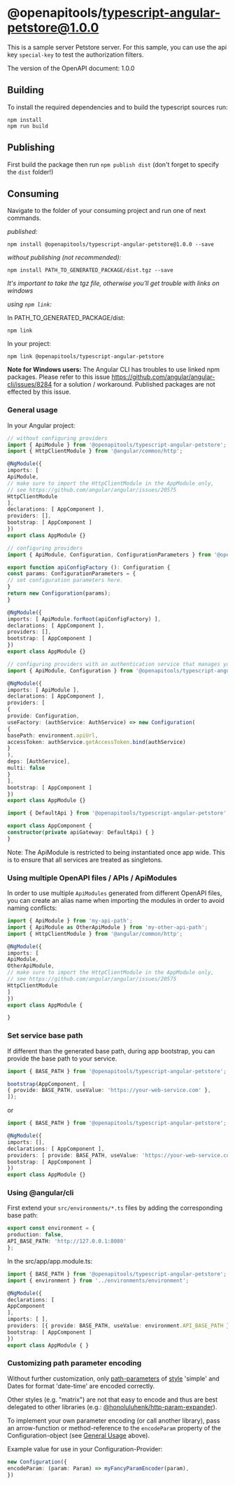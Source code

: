 # @openapitools/typescript-angular-petstore@1.0.0

This is a sample server Petstore server. For this sample, you can use the api key `special-key` to test the authorization filters.

The version of the OpenAPI document: 1.0.0

## Building

To install the required dependencies and to build the typescript sources run:

```console
npm install
npm run build
```

## Publishing

First build the package then run `npm publish dist` (don't forget to specify the `dist` folder!)

## Consuming

Navigate to the folder of your consuming project and run one of next commands.

_published:_

```console
npm install @openapitools/typescript-angular-petstore@1.0.0 --save
```

_without publishing (not recommended):_

```console
npm install PATH_TO_GENERATED_PACKAGE/dist.tgz --save
```

_It's important to take the tgz file, otherwise you'll get trouble with links on windows_

_using `npm link`:_

In PATH_TO_GENERATED_PACKAGE/dist:

```console
npm link
```

In your project:

```console
npm link @openapitools/typescript-angular-petstore
```

__Note for Windows users:__ The Angular CLI has troubles to use linked npm packages.
Please refer to this issue <https://github.com/angular/angular-cli/issues/8284> for a solution / workaround.
Published packages are not effected by this issue.

### General usage

In your Angular project:

```typescript
// without configuring providers
import { ApiModule } from '@openapitools/typescript-angular-petstore';
import { HttpClientModule } from '@angular/common/http';

@NgModule({
imports: [
ApiModule,
// make sure to import the HttpClientModule in the AppModule only,
// see https://github.com/angular/angular/issues/20575
HttpClientModule
],
declarations: [ AppComponent ],
providers: [],
bootstrap: [ AppComponent ]
})
export class AppModule {}
```

```typescript
// configuring providers
import { ApiModule, Configuration, ConfigurationParameters } from '@openapitools/typescript-angular-petstore';

export function apiConfigFactory (): Configuration {
const params: ConfigurationParameters = {
// set configuration parameters here.
}
return new Configuration(params);
}

@NgModule({
imports: [ ApiModule.forRoot(apiConfigFactory) ],
declarations: [ AppComponent ],
providers: [],
bootstrap: [ AppComponent ]
})
export class AppModule {}
```

```typescript
// configuring providers with an authentication service that manages your access tokens
import { ApiModule, Configuration } from '@openapitools/typescript-angular-petstore';

@NgModule({
imports: [ ApiModule ],
declarations: [ AppComponent ],
providers: [
{
provide: Configuration,
useFactory: (authService: AuthService) => new Configuration(
{
basePath: environment.apiUrl,
accessToken: authService.getAccessToken.bind(authService)
}
),
deps: [AuthService],
multi: false
}
],
bootstrap: [ AppComponent ]
})
export class AppModule {}
```

```typescript
import { DefaultApi } from '@openapitools/typescript-angular-petstore';

export class AppComponent {
constructor(private apiGateway: DefaultApi) { }
}
```

Note: The ApiModule is restricted to being instantiated once app wide.
This is to ensure that all services are treated as singletons.

### Using multiple OpenAPI files / APIs / ApiModules

In order to use multiple `ApiModules` generated from different OpenAPI files,
you can create an alias name when importing the modules
in order to avoid naming conflicts:

```typescript
import { ApiModule } from 'my-api-path';
import { ApiModule as OtherApiModule } from 'my-other-api-path';
import { HttpClientModule } from '@angular/common/http';

@NgModule({
imports: [
ApiModule,
OtherApiModule,
// make sure to import the HttpClientModule in the AppModule only,
// see https://github.com/angular/angular/issues/20575
HttpClientModule
]
})
export class AppModule {

}
```

### Set service base path

If different than the generated base path, during app bootstrap, you can provide the base path to your service.

```typescript
import { BASE_PATH } from '@openapitools/typescript-angular-petstore';

bootstrap(AppComponent, [
{ provide: BASE_PATH, useValue: 'https://your-web-service.com' },
]);
```

or

```typescript
import { BASE_PATH } from '@openapitools/typescript-angular-petstore';

@NgModule({
imports: [],
declarations: [ AppComponent ],
providers: [ provide: BASE_PATH, useValue: 'https://your-web-service.com' ],
bootstrap: [ AppComponent ]
})
export class AppModule {}
```

### Using @angular/cli

First extend your `src/environments/*.ts` files by adding the corresponding base path:

```typescript
export const environment = {
production: false,
API_BASE_PATH: 'http://127.0.0.1:8080'
};
```

In the src/app/app.module.ts:

```typescript
import { BASE_PATH } from '@openapitools/typescript-angular-petstore';
import { environment } from '../environments/environment';

@NgModule({
declarations: [
AppComponent
],
imports: [ ],
providers: [{ provide: BASE_PATH, useValue: environment.API_BASE_PATH }],
bootstrap: [ AppComponent ]
})
export class AppModule { }
```

### Customizing path parameter encoding

Without further customization, only [path-parameters][parameter-locations-url] of [style][style-values-url] 'simple'
and Dates for format 'date-time' are encoded correctly.

Other styles (e.g. "matrix") are not that easy to encode
and thus are best delegated to other libraries (e.g.: [@honoluluhenk/http-param-expander]).

To implement your own parameter encoding (or call another library),
pass an arrow-function or method-reference to the `encodeParam` property of the Configuration-object
(see [General Usage](#general-usage) above).

Example value for use in your Configuration-Provider:

```typescript
new Configuration({
encodeParam: (param: Param) => myFancyParamEncoder(param),
})
```

[parameter-locations-url]: https://github.com/OAI/OpenAPI-Specification/blob/main/versions/3.1.0.md#parameter-locations
[style-values-url]: https://github.com/OAI/OpenAPI-Specification/blob/main/versions/3.1.0.md#style-values
[@honoluluhenk/http-param-expander]: https://www.npmjs.com/package/@honoluluhenk/http-param-expander
